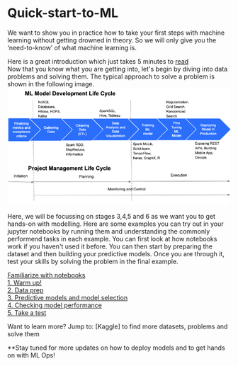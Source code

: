 # Quick-start-to-ML

We want to show you in practice how to take your first steps with machine learning without getting drowned in theory. So we will only give you the ‘need-to-know’ of what machine learning is.

Here is a great introduction which just takes 5 minutes to [read](https://towardsdatascience.com/introduction-to-machine-learning-for-beginners-eed6024fdb08)<br>
Now that you know what you are getting into, let's begin by diving into data problems and solving them. The typical approach to solve a problem is shown in the following image.
![image](Machine-Learning-and-Project-Management-Life-Cycle-1.png)<br>

Here, we will be focussing on stages 3,4,5 and 6 as we want you to get hands-on with modelling. Here are some examples you can try out in your jupyter notebooks by running them and understanding the commonly performend tasks in each example. You can first look at how notebooks work if you haven't used it before. You can then start by preparing the dataset and then building your predictive models. Once you are through it, test your skills by solving the problem in the final example.

[Familiarize with notebooks](https://github.com/anupamadas31/getting-started-with-ML/blob/master/Running%20Code.ipynb)<br>
[1. Warm up!](https://github.com/anupamadas31/getting-started-with-ML/blob/master/exploratory%20data%20analysis.ipynb)<br>
[2. Data prep](https://github.com/anupamadas31/getting-started-with-ML/blob/master/data%20wrangling%20and%20prediction.ipynb)<br>
[3. Predictive models and model selection](https://github.com/anupamadas31/getting-started-with-ML/blob/master/data%20wrangling%20and%20prediction.ipynb)<br>
[4. Checking model performance](https://github.com/anupamadas31/getting-started-with-ML/blob/master/data%20wrangling%20and%20prediction.ipynb)<br>
[5. Take a test](https://github.com/anupamadas31/getting-started-with-ML/blob/master/Sales%20Prediction_%20test.ipynb)<br>

Want to learn more? Jump to:
[Kaggle] to find more datasets, problems and solve them

**Stay tuned for more updates on how to deploy models and to get hands on with ML Ops!


